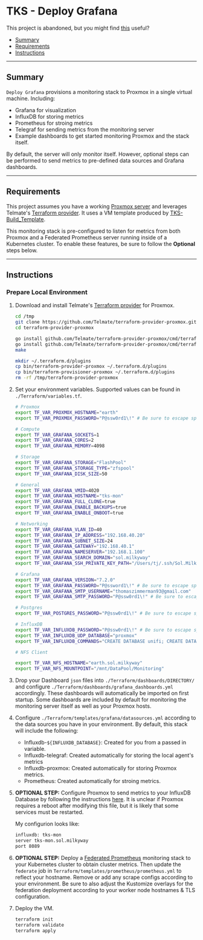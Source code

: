 # TKS - Deploy Grafana

This project is abandoned, but you might find [this](https://github.com/zimmertr/Application-Manifests) useful?

* [Summary](#Summary)
* [Requirements](#Requirements)
* [Instructions](#Instructions)
<hr>

## Summary

`Deploy Grafana`  provisions a monitoring stack to Proxmox in a single virtual machine. Including:

  * Grafana for visualization
  * InfluxDB for storing metrics
  * Prometheus for stroing metrics
  * Telegraf for sending metrics from the monitoring server
  * Example dashboards to get started monitoring Proxmox and the stack itself.

By default, the server will only monitor itself. However, optional steps can be performed to send metrics to pre-defined data sources and Grafana dashboards.

<hr>

## Requirements

This project assumes you have a working [Proxmox server](https://github.com/zimmertr/TKS-Bootstrap_Proxmox) and leverages Telmate's [Terraform provider](https://github.com/Telmate/terraform-provider-proxmox). It uses a VM template produced by [TKS-Build_Template](https://github.com/zimmertr/TKS-Build_Template).

This monitoring stack is pre-configured to listen for metrics from both Proxmox and a Federated Prometheus server running inside of a Kubernetes cluster. To enable these features, be sure to follow the **Optional** steps below.
<hr>

## Instructions

### Prepare Local Environment

1. Download and install Telmate's [Terraform provider](https://github.com/Telmate/terraform-provider-proxmox) for Proxmox.

   ```bash
   cd /tmp
   git clone https://github.com/Telmate/terraform-provider-proxmox.git
   cd terraform-provider-proxmox

   go install github.com/Telmate/terraform-provider-proxmox/cmd/terraform-provider-proxmox
   go install github.com/Telmate/terraform-provider-proxmox/cmd/terraform-provisioner-proxmox
   make

   mkdir ~/.terraform.d/plugins
   cp bin/terraform-provider-proxmox ~/.terraform.d/plugins
   cp bin/terraform-provisioner-proxmox ~/.terraform.d/plugins
   rm -rf /tmp/terraform-provider-proxmox
   ```

2. Set your environment variables. Supported values can be found in `./Terraform/variables.tf`.

   ```bash
   # Proxmox
   export TF_VAR_PROXMOX_HOSTNAME="earth"
   export TF_VAR_PROXMOX_PASSWORD="P@ssw0rd1\!" # Be sure to escape special characters
   
   # Compute
   export TF_VAR_GRAFANA_SOCKETS=1
   export TF_VAR_GRAFANA_CORES=2
   export TF_VAR_GRAFANA_MEMORY=4098
   
   # Storage
   export TF_VAR_GRAFANA_STORAGE="FlashPool"
   export TF_VAR_GRAFANA_STORAGE_TYPE="zfspool"
   export TF_VAR_GRAFANA_DISK_SIZE=50
   
   # General
   export TF_VAR_GRAFANA_VMID=4020
   export TF_VAR_GRAFANA_HOSTNAME="tks-mon"
   export TF_VAR_GRAFANA_FULL_CLONE=true
   export TF_VAR_GRAFANA_ENABLE_BACKUPS=true
   export TF_VAR_GRAFANA_ENABLE_ONBOOT=true
   
   # Networking
   export TF_VAR_GRAFANA_VLAN_ID=40
   export TF_VAR_GRAFANA_IP_ADDRESS="192.168.40.20"
   export TF_VAR_GRAFANA_SUBNET_SIZE=24
   export TF_VAR_GRAFANA_GATEWAY="192.168.40.1"
   export TF_VAR_GRAFANA_NAMESERVER="192.168.1.100"
   export TF_VAR_GRAFANA_SEARCH_DOMAIN="sol.milkyway"
   export TF_VAR_GRAFANA_SSH_PRIVATE_KEY_PATH="/Users/tj/.ssh/Sol.Milkyway/tks-mon.sol.milkyway"
   
   # Grafana
   export TF_VAR_GRAFANA_VERSION="7.2.0"
   export TF_VAR_GRAFANA_PASSWORD="P@ssword1\!" # Be sure to escape special characters
   export TF_VAR_GRAFANA_SMTP_USERNAME="thomaszimmerman93@gmail.com"
   export TF_VAR_GRAFANA_SMTP_PASSWORD="P@ssw0rd1\!" # Be sure to escape special characters
   
   # Postgres
   export TF_VAR_POSTGRES_PASSWORD="P@ssw0rd1\!" # Be sure to escape special characters
   
   # InfluxDB
   export TF_VAR_INFLUXDB_PASSWORD="P@ssw0rd1\!" # Be sure to escape special characters
   export TF_VAR_INFLUXDB_UDP_DATABASE="proxmox"
   export TF_VAR_INFLUXDB_COMMANDS="CREATE DATABASE unifi; CREATE DATABASE ups"
   
   # NFS Client
   
   export TF_VAR_NFS_HOSTNAME="earth.sol.milkyway"
   export TF_VAR_NFS_MOUNTPOINT="/mnt/DataPool/Monitoring"
   ```


3. Drop your Dashboard `json` files into `./Terraform/dashboards/DIRECTORY/` and configure `./Terraform/dashboards/grafana_dashboards.yml` accordingly. These dashboards will automatically be imported on first startup. Some dashboards are included by default for monitoring the monitoring server itself as well as your Proxmox hosts.

4. Configure `./Terraform/templates/grafana/datasources.yml` according to the data sources you have in your environment. By default, this stack will include the following:

   * Influxdb-`${INFLUXDB_DATABASE}`: Created for you from a passed in variable.
   * Influxdb-telegraf: Created automatically for storing the local agent's metrics
   * Influxdb-proxmox: Created automatically for storing Proxmox metrics.
   * Prometheus: Created automatically for stroing metrics.

5. **OPTIONAL STEP:** Configure Proxmox to send metrics to your InfluxDB Database by following the instructions [here](https://pve.proxmox.com/wiki/External_Metric_Server). It is unclear if Proxmox requires a reboot after modifying this file, but it is likely that some services must be restarted.

   My configurion looks like:

   ```bash
   influxdb: tks-mon
   server tks-mon.sol.milkyway
   port 8089
   ```

6. **OPTIONAL STEP:** Deploy a [Federated Prometheus](https://github.com/zimmertr/TKS-Deploy_Kubernetes_Apps/tree/master/Federated_Monitoring) monitoring stack to your Kubernetes cluster to obtain cluster metrics. Then update the `federate` job in `Terraform/templates/prometheus/prometheus.yml` to reflect your hostname. Remove or add any scrape configs according to your environment. Be sure to also adjust the Kustomize overlays for the federation deployment according to your worker node hostnames & TLS configuration.


7. Deploy the VM.

   ```bash
   terraform init
   terraform validate
   terraform apply
   ```
